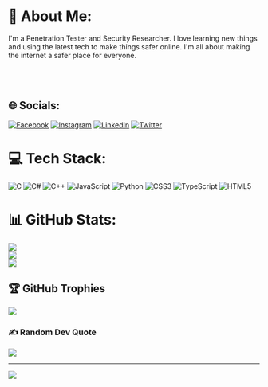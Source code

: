 # 💫 About Me:

I'm a Penetration Tester and Security Researcher. I love learning new things and using the latest tech to make things safer online. I'm all about making the internet a safer place for everyone.<br><br><br><br>

## 🌐 Socials:

[![Facebook](https://img.shields.io/badge/Facebook-%231877F2.svg?logo=Facebook&logoColor=white)](https://facebook.com/Karimbenkhira.contact1/) [![Instagram](https://img.shields.io/badge/Instagram-%23E4405F.svg?logo=Instagram&logoColor=white)](https://instagram.com/karim.vpn) [![LinkedIn](https://img.shields.io/badge/LinkedIn-%230077B5.svg?logo=linkedin&logoColor=white)](https://linkedin.com/in/portmaler/) [![Twitter](https://img.shields.io/badge/Twitter-%231DA1F2.svg?logo=Twitter&logoColor=white)](https://twitter.com/Karim_Benkhira)

# 💻 Tech Stack:

![C](https://img.shields.io/badge/c-%2300599C.svg?style=for-the-badge&logo=c&logoColor=white) ![C#](https://img.shields.io/badge/c%23-%23239120.svg?style=for-the-badge&logo=csharp&logoColor=white) ![C++](https://img.shields.io/badge/c++-%2300599C.svg?style=for-the-badge&logo=c%2B%2B&logoColor=white) ![JavaScript](https://img.shields.io/badge/javascript-%23323330.svg?style=for-the-badge&logo=javascript&logoColor=%23F7DF1E) ![Python](https://img.shields.io/badge/python-3670A0?style=for-the-badge&logo=python&logoColor=ffdd54) ![CSS3](https://img.shields.io/badge/css3-%231572B6.svg?style=for-the-badge&logo=css3&logoColor=white) ![TypeScript](https://img.shields.io/badge/typescript-%23007ACC.svg?style=for-the-badge&logo=typescript&logoColor=white) ![HTML5](https://img.shields.io/badge/html5-%23E34F26.svg?style=for-the-badge&logo=html5&logoColor=white)

# 📊 GitHub Stats:

![](https://github-readme-stats.vercel.app/api?username=Portmaler&theme=highcontrast&hide_border=false&include_all_commits=false&count_private=false)<br/>
![](https://github-readme-streak-stats.herokuapp.com/?user=Portmaler&theme=highcontrast&hide_border=false)<br/>
![](https://github-readme-stats.vercel.app/api/top-langs/?username=Portmaler&theme=highcontrast&hide_border=false&include_all_commits=false&count_private=false&layout=compact)

## 🏆 GitHub Trophies

![](https://github-profile-trophy.vercel.app/?username=Portmaler&theme=radical&no-frame=false&no-bg=true&margin-w=4)

### ✍️ Random Dev Quote

![](https://quotes-github-readme.vercel.app/api?type=horizontal&theme=radical)

---

[![](https://visitcount.itsvg.in/api?id=Portmaler&icon=0&color=0)](https://visitcount.itsvg.in)

<!-- Proudly created with GPRM ( https://gprm.itsvg.in ) -->
